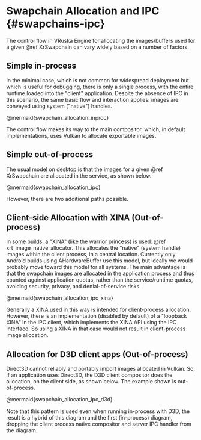 # Swapchain Allocation and IPC {#swapchains-ipc}

<!--
Copyright 2024, Collabora, Ltd. and the VRuska Engine contributors
SPDX-License-Identifier: BSL-1.0
-->

The control flow in VRuska Engine for allocating the images/buffers used for a given
@ref XrSwapchain can vary widely based on a number of factors.

## Simple in-process

In the minimal case, which is not common for widespread deployment but which is
useful for debugging, there is only a single process, with the entire runtime
loaded into the "client" application. Despite the absence of IPC in this
scenario, the same basic flow and interaction applies: images are conveyed using
system ("native") handles.

@mermaid{swapchain_allocation_inproc}

The control flow makes its way to the main compositor, which, in default
implementations, uses Vulkan to allocate exportable images.

## Simple out-of-process

The usual model on desktop is that the images for a given @ref XrSwapchain are
allocated in the service, as shown below.

@mermaid{swapchain_allocation_ipc}

However, there are two additional paths possible.

## Client-side Allocation with XINA (Out-of-process)

In some builds, a "XINA" (like the warrior princess) is used: @ref
xrt_image_native_allocator. This allocates the "native" (system handle) images
within the client process, in a central location. Currently only Android builds
using AHardwareBuffer use this model, but ideally we would probably move toward
this model for all systems. The main advantage is that the swapchain images are
allocated in the application process and thus counted against application
quotas, rather than the service/runtime quotas, avoiding security, privacy, and
denial-of-service risks.

@mermaid{swapchain_allocation_ipc_xina}

Generally a XINA used in this way is intended for client-process allocation.
However, there is an implementation (disabled by default) of a "loopback XINA"
in the IPC client, which implements the XINA API using the IPC interface. So
using a XINA in that case would not result in client-process image allocation.

## Allocation for D3D client apps (Out-of-process)

Direct3D cannot reliably and portably import images allocated in Vulkan. So, if
an application uses Direct3D, the D3D client compositor does the allocation, on
the client side, as shown below. The example shown is out-of-process.

@mermaid{swapchain_allocation_ipc_d3d}

Note that this pattern is used even when running in-process with D3D, the result
is a hybrid of this diagram and the first (in-process) diagram, dropping the
client process native compositor and server IPC handler from the diagram.
